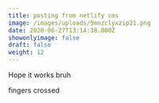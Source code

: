 ```yaml
---
title: posting from netlify cms
image: /images/uploads/5mnzclyxzip21.png
date: 2020-06-27T13:14:38.800Z
showonlyimage: false
draft: false
weight: 12
---
```

Hope it works bruh

<!--more-->

fingers crossed